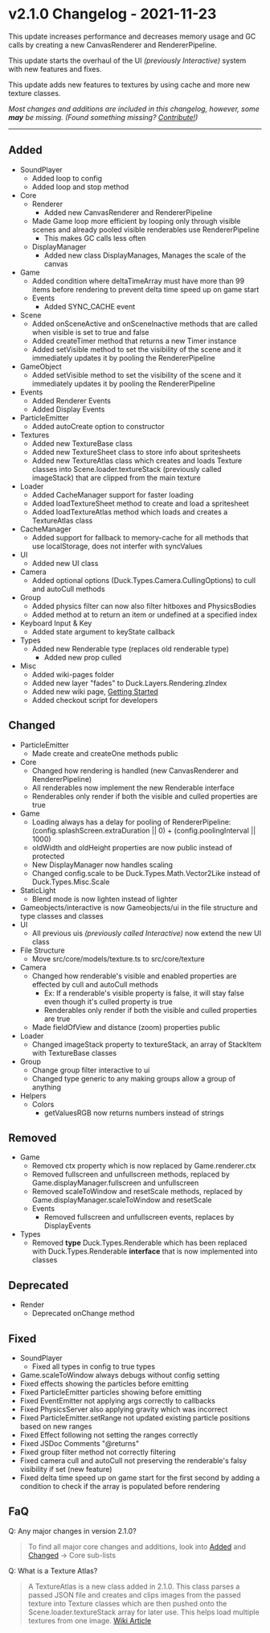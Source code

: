 # v2.1.0 Changelog - 2021-11-23

This update increases performance and decreases memory usage and GC calls by creating a new CanvasRenderer and RendererPipeline.

This update starts the overhaul of the UI *(previously Interactive)* system with new features and fixes.

This update adds new features to textures by using cache and more new texture classes.

*Most changes and additions are included in this changelog, however, some ***may*** be missing.*
*(Found something missing? [Contribute!](README.md#developers-guide))*

------------------------------------------------------------------------------------------------------

## Added

- SoundPlayer
  - Added loop to config
  - Added loop and stop method
- Core
  - Renderer
    - Added new CanvasRenderer and RendererPipeline
  - Made Game loop more efficient by looping only through visible scenes and already pooled visible renderables use RendererPipeline
    - This makes GC calls less often
  - DisplayManager
    - Added new class DisplayManages, Manages the scale of the canvas
- Game
  - Added condition where deltaTimeArray must have more than 99 items before rendering to prevent delta time speed up on game start
  - Events
    - Added SYNC_CACHE event
- Scene
  - Added onSceneActive and onSceneInactive methods that are called when visible is set to true and false
  - Added createTimer method that returns a new Timer instance
  - Added setVisible method to set the visibility of the scene and it immediately updates it by pooling the RendererPipeline
- GameObject
  - Added setVisible method to set the visibility of the scene and it immediately updates it by pooling the RendererPipeline
- Events
  - Added Renderer Events
  - Added Display Events
- ParticleEmitter
  - Added autoCreate option to constructor
- Textures
  - Added new TextureBase class
  - Added new TextureSheet class to store info about spritesheets
  - Added new TextureAtlas class which creates and loads Texture classes into Scene.loader.textureStack (previously called imageStack) that are clipped from the main texture
- Loader
  - Added CacheManager support for faster loading
  - Added loadTextureSheet method to create and load a spritesheet
  - Added loadTextureAtlas method which loads and creates a TextureAtlas class
- CacheManager
  - Added support for fallback to memory-cache for all methods that use localStorage, does not interfer with syncValues
- UI
  - Added new UI class
- Camera
  - Added optional options (Duck.Types.Camera.CullingOptions) to cull and autoCull methods
- Group
  - Added physics filter can now also filter hitboxes and PhysicsBodies
  - Added method at to return an item or undefined at a specified index
- Keyboard Input & Key
  - Added state argument to keyState callback
- Types
  - Added new Renderable type (replaces old renderable type)
    - Added new prop culled
- Misc
  - Added wiki-pages folder
  - Added new layer "fades" to Duck.Layers.Rendering.zIndex
  - Added new wiki page, [Getting Started](https://github.com/ksplatdev/DuckEngine/wiki/Getting-Started)
  - Added checkout script for developers

## Changed

- ParticleEmitter
  - Made create and createOne methods public
- Core
  - Changed how rendering is handled (new CanvasRenderer and RendererPipeline)
  - All renderables now implement the new Renderable interface
  - Renderables only render if both the visible and culled properties are true
- Game
  - Loading always has a delay for pooling of RendererPipeline: (config.splashScreen.extraDuration || 0) + (config.poolingInterval || 1000)
  - oldWidth and oldHeight properties are now public instead of protected
  - New DisplayManager now handles scaling
  - Changed config.scale to be Duck.Types.Math.Vector2Like instead of Duck.Types.Misc.Scale
- StaticLight
  - Blend mode is now lighten instead of lighter
- Gameobjects/interactive is now Gameobjects/ui in the file structure and type classes and classes
- UI
  - All previous uis *(previously called Interactive)* now extend the new UI class
- File Structure
  - Move src/core/models/texture.ts to src/core/texture
- Camera
  - Changed how renderable's visible and enabled properties are effected by cull and autoCull methods
    - Ex: If a renderable's visible property is false, it will stay false even though it's culled property is true
    - Renderables only render if both the visible and culled properties are true
  - Made fieldOfView and distance (zoom) properties public
- Loader
  - Changed imageStack property to textureStack, an array of StackItem with TextureBase classes
- Group
  - Change group filter interactive to ui
  - Changed type generic to any making groups allow a group of anything
- Helpers
  - Colors
    - getValuesRGB now returns numbers instead of strings

## Removed

- Game
  - Removed ctx property which is now replaced by Game.renderer.ctx
  - Removed fullscreen and unfullscreen methods, replaced by Game.displayManager.fullscreen and unfullscreen
  - Removed scaleToWindow and resetScale methods, replaced by Game.displayManager.scaleToWindow and resetScale
  - Events
    - Removed fullscreen and unfullscreen events, replaces by DisplayEvents
- Types
  - Removed **type** Duck.Types.Renderable which has been replaced with Duck.Types.Renderable **interface** that is now implemented into classes

## Deprecated

- Render
  - Deprecated onChange method

## Fixed

- SoundPlayer
  - Fixed all types in config to true types
- Game.scaleToWindow always debugs without config setting
- Fixed effects showing the particles before emitting
- Fixed ParticleEmitter particles showing before emitting
- Fixed EventEmitter not applying args correctly to callbacks
- Fixed PhysicsServer also applying gravity which was incorrect
- Fixed ParticleEmitter.setRange not updated existing particle positions based on new ranges
- Fixed Effect following not setting the ranges correctly
- Fixed JSDoc Comments "@returns"
- Fixed group filter method not correctly filtering
- Fixed camera cull and autoCull not preserving the renderable's falsy visibility if set (new feature)
- Fixed delta time speed up on game start for the first second by adding a condition to check if the array is populated before rendering

## FaQ

Q: Any major changes in version 2.1.0?
> To find all major core changes and additions, look into [Added](#added) and [Changed](#changed) -> Core sub-lists

Q: What is a Texture Atlas?
> A TextureAtlas is a new class added in 2.1.0. This class parses a passed JSON file and creates and clips images from the passed texture into
> Texture classes which are then pushed onto the Scene.loader.textureStack array for later use. This helps load multiple textures from one image.
> [Wiki Article](https://en.wikipedia.org/wiki/Texture_atlas)
